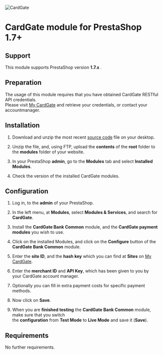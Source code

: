 ![CardGate](https://cdn.curopayments.net/thumb/200/logos/cardgate.png)

# CardGate module for PrestaShop 1.7+

## Support

This module supports PrestaShop version **1.7.x** .

## Preparation

The usage of this module requires that you have obtained CardGate RESTful API credentials.  
Please visit [My CardGate](https://my.cardgate.com/) and retrieve your credentials, or contact your accountmanager.

## Installation

1. Download and unzip the most recent [source code](https://github.com/cardgate/prestashop17/releases) file on your desktop.

2. Unzip the file, and, using FTP, upload the **contents** of the **root** folder to the **modules** folder of your website.

3. In your PrestaShop **admin**, go to the **Modules** tab and select **Installed Modules**.

4. Check the version of the installed CardGate modules.

## Configuration

1. Log in, to the **admin** of your PrestaShop.

2. In the left menu, at **Modules**, select **Modules & Services**, and search for **CardGate**.

3. Install the **CardGate Bank Common** module, and the **CardGate payment modules** you wish to use.

4. Click on the installed Modules, and click on the **Configure** button of the **CardGate Bank Common** module.

5. Enter the **site ID**, and the **hash key** which you can find at **Sites** on [My CardGate](https://my.cardgate.com/).

6. Enter the **merchant ID** and **API Key**, which has been given to you by your CardGate account manager.

5. Optionally you can fill in extra payment costs for specific payment methods.

6. Now click on **Save**.

7. When you are **finished testing** the **CardGate Bank Common** module, make sure that you switch  
   the **configuration** from **Test Mode** to **Live Mode** and save it (**Save**).

## Requirements

No further requirements.
